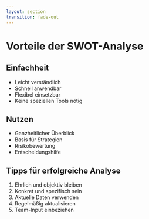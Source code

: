```yaml
---
layout: section
transition: fade-out
---
```


# Vorteile der SWOT-Analyse

<div class="grid grid-cols-2 gap-4">
  <div v-click>

  ## Einfachheit

  - Leicht verständlich
  - Schnell anwendbar
  - Flexibel einsetzbar
  - Keine speziellen Tools nötig

  </div>
  <div v-click>

  ## Nutzen

  - Ganzheitlicher Überblick
  - Basis für Strategien
  - Risikobewertung
  - Entscheidungshilfe

  </div>
</div>

<div v-click class="mt-12">

## Tipps für erfolgreiche Analyse

1. Ehrlich und objektiv bleiben  
2. Konkret und spezifisch sein  
3. Aktuelle Daten verwenden  
4. Regelmäßig aktualisieren  
5. Team-Input einbeziehen

</div>
